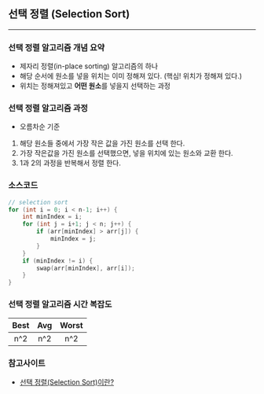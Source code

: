 ## 선택 정렬 (Selection Sort)

---

### 선택 정렬 알고리즘 개념 요약

* 제자리 정렬(in-place sorting) 알고리즘의 하나
* 해당 순서에 원소를 넣을 위치는 이미 정해져 있다. (핵심! 위치가 정해져 있다.)
* 위치는 정해져있고 **어떤 원소**를 넣을지 선택하는 과정



### 선택 정렬 알고리즘 과정

* 오름차순 기준
1. 해당 원소들 중에서 가장 작은 값을 가진 원소를 선택 한다.
2. 가장 작은값을 가진 원소를 선택했으면, 넣을 위치에 있는 원소와 교환 한다.
3. 1과 2의 과정을 반복해서 정렬 한다. 



### 소스코드

```c++
// selection sort
for (int i = 0; i < n-1; i++) {
    int minIndex = i;
    for (int j = i+1; j < n; j++) {
        if (arr[minIndex] > arr[j]) {
            minIndex = j;
        }
    } 
    if (minIndex != i) {
        swap(arr[minIndex], arr[i]);
    }
}
```



### 선택 정렬 알고리즘 시간 복잡도

| Best  |  Avg  |  Worst  |
| :----:| :---: | :-----: |
| n^2   | n^2   | n^2     |



### 참고사이트
* [선택 정렬(Selection Sort)이란?](https://gmlwjd9405.github.io/2018/05/06/algorithm-selection-sort.html)